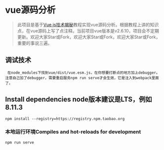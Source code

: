 # vue源码分析

> 此项目是基于[Vue.js技术揭秘](https://github.com/ustbhuangyi/vue-analysis)教程实现vue源码分析。根据教程上讲的知识点，在vue源码上写了点注释。当前项目vue版本是v2.6.10，项目会不定期更新。欢迎大家Star或Fork，欢迎大家Star或Fork，欢迎大家Star或Fork，重要的事说三遍。

## 调试技术
```
 在node_modules下找到vue/dist/vue.esm.js，在你想要打断点的地方加上debugger。注意自己加了debugger，需要重启服务npm run serve才会生效，它是注入到webpack里面了。
```

## Install dependencies node版本建议是LTS，例如8.11.3
```
npm install --registry=https://registry.npm.taobao.org
```

### 本地运行环境Compiles and hot-reloads for development 
```
npm run serve
```
